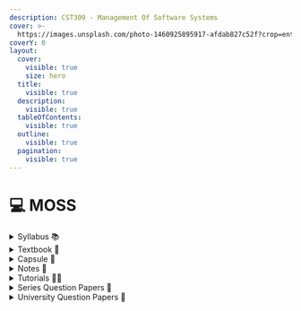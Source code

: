 ```yaml
---
description: CST309 - Management Of Software Systems
cover: >-
  https://images.unsplash.com/photo-1460925895917-afdab827c52f?crop=entropy&cs=srgb&fm=jpg&ixid=M3wxOTcwMjR8MHwxfHNlYXJjaHw4fHxzb2Z0d2FyZSUyMG1hbmFnZW1lbnR8ZW58MHx8fHwxNzE5MDUyODI3fDA&ixlib=rb-4.0.3&q=85
coverY: 0
layout:
  cover:
    visible: true
    size: hero
  title:
    visible: true
  description:
    visible: true
  tableOfContents:
    visible: true
  outline:
    visible: true
  pagination:
    visible: true
---
```


# 💻 MOSS

<details>

<summary>Syllabus 📚</summary>

[CST309](https://drive.google.com/file/d/1bYDnMN7cdEprhQhKd4nYvJbyVvHtFpJm/view?usp=drive_link)👈

</details>

<details>

<summary>Textbook 📖</summary>

[MOSS Textbook](https://drive.google.com/drive/folders/15z1O0eAgj3Cz5k3IWU0nq6ALARzLschI?usp=drive_link)👈

</details>

<details>

<summary>Capsule 💊</summary>

[MOSS Short Notes](https://drive.google.com/drive/folders/1vP5XiFA3ldnNcyTGzut4KJF4Dw28TrfC?usp=drive_link) 👈

</details>

<details>

<summary>Notes 📒</summary>

[MOSS Notes](https://drive.google.com/drive/folders/1rUulCHu3efw-ZZchVPswnt4ZWJjOrmc8?usp=drive_link)👈

</details>

<details>

<summary>Tutorials 🧑‍🏫</summary>

[Management of Software Systems (MSS) | S5 | CST309 | KTU | 2019 Scheme - Anna Thomas](https://youtube.com/playlist?list=PLv-1irVkw_hSFkiGGqbeArmkMNAl4detq\&feature=shared)👈

[MSS(CST309) - ME Activities](https://youtube.com/playlist?list=PL2p0BrC7jysqNpImpNOaBMOeTLlIiU0-5\&feature=shared)👈

</details>

<details>

<summary>Series Question Papers 📃</summary>

[MOSS Series QPs](https://drive.google.com/drive/folders/1lix7uffBFWYyYC90Nwy7U7JhsBsmX1gw)👈

</details>

<details>

<summary>University Question Papers 📄</summary>

[MOSS PYQs ](https://drive.google.com/drive/folders/1yYjbG73nuu5gZvHZ8tfTbhJPCtC4tgs8?usp=drive_link)👈

</details>
